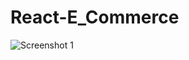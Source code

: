 # React-E_Commerce

![Screenshot 1](https://user-images.githubusercontent.com/68656122/128964404-743a433c-336b-4493-828b-7b20da7d1bbf.png)
